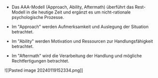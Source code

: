 - Das AAA-Modell (Approach, Ability, Aftermath) überführt das Rest-Modell in die heutige Zeit und ergänzt es um nicht-rationale psychologische Prozesse.

- Im "Approach" werden Aufmerksamkeit und Auslegung der Situation betrachtet.

- Im "Ability" werden Motivation und Ressourcen zur Handlungsfähigkeit betrachtet.

- Im "Aftermath" wird die Verarbeitung der Handlung und mögliche Rechtfertigungen betrachtet.

![[Pasted image 20240119152334.png]]
